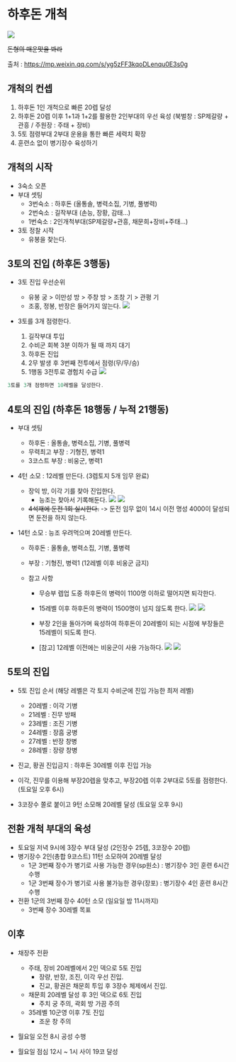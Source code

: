 # 하후돈 개척

![](./../05.img/하후돈.png)

~~돈형의 매운맛을 봐라~~

출처 : https://mp.weixin.qq.com/s/yg5zFF3kqoDLenqu0E3s0g

## 개척의 컨셉

1) 하후돈 1인 개척으로 빠른 20렙 달성
2) 하후돈 20렙 이후 1+1과 1+2를 활용한 2인부대의 우선 육성 (북벌창 : SP제갈량 + 관흥 / 주원장 : 주태 + 장비)
3) 5토 점령부대 2부대 운용을 통한 빠른 세력치 확장
4) 훈련소 없이 병기장수 육성하기

## 개척의 시작

- 3숙소 오픈
- 부대 셋팅
    - 3번숙소 : 하후돈 (올통솔, 병력소집, 기병, 풀병력)
    - 2번숙소 : 길작부대 (손능, 장황, 감태...)
    - 1번숙소 : 2인개척부대(SP제갈량+관흥, 채문희+장비+주태...)
- 3토 정찰 시작
    - 유봉을 찾는다.

## 3토의 진입 (하후돈 3행동)

- 3토 진입 우선순위
    - 유봉 궁 > 이만성 방 > 주창 방 > 조창 기 > 관평 기
    - 조홍, 정봉, 반장은 들어가지 않는다.
![](./../05.img/하후돈3토.png)

- 3토를 3개 점령한다.
    1) 길작부대 투입
    2) 수비군 회복 3분 이하가 될 때 까지 대기
    3) 하후돈 진입
    4) 2무 발생 후 3번째 전투에서 점령(무/무/승)
    5) 1행동 3전투로 경험치 수급
    ![](./../05.img/하후돈3토2.png)

``` c++
3토를 3개 점령하면 10레벨을 달성한다.
```


## 4토의 진입 (하후돈 18행동 / 누적 21행동)

- 부대 셋팅
    - 하후돈 : 올통솔, 병력소집, 기병, 풀병력
    - 무력최고 부장 : 기형진, 병력1
    - 3코스트 부장 : 비웅군, 병력1

- 4턴 소모 : 12레벨 만든다. (3렙토지 5개 임무 완료)
    - 장익 방, 이각 기를 찾아 진입한다.
        - 능조는 찾아서 기록해둔다.
    ![](./../05.img/하후돈3토3.png)
    ![](./../05.img/하후돈3토4.png)    
    - ~~4석재에 둔전 1회 실시한다.~~ -> 둔전 임무 없이 14시 이전 명성 4000이 달성되면 둔전을 하지 않는다.

- 14턴 소모 : 능조 우려먹으며 20레벨 만든다.
    - 하후돈 : 올통솔, 병력소집, 기병, 풀병력
    
    - 부장 : 기형진, 병력1 (12레벨 이후 비웅군 금지)
    
    - 참고 사항
        
        - 무승부 렙업 도중 하후돈의 병력이 1100명 이하로 떨어지면 퇴각한다.
        
        - 15레벨 이후 하후돈의 병력이 1500명이 넘지 않도록 한다.
        ![](./../05.img/하후돈3토7.png)
        ![](./../05.img/하후돈3토8.png) 
        
        - 부장 2인을 돌아가며 육성하여 하후돈이 20레벨이 되는 시점에 부장들은 15레벨이 되도록 한다.  
        
        - [참고] 12레벨 이전에는 비웅군이 사용 가능하다.
        ![](./../05.img/하후돈3토5.png)
        ![](./../05.img/하후돈3토6.png) 

## 5토의 진입

- 5토 진입 순서 (해당 레벨은 각 토지 수비군에 진입 가능한 최저 레벨)
    - 20레벨 : 이각 기병
    - 21레벨 : 진무 방패
    - 23레벨 : 조진 기병
    - 24레벨 : 장흠 궁병
    - 27레벨 : 반장 창병
    - 28레벨 : 장량 창병

- 진교, 황권 진입금지 : 하후돈 30레벨 이후 진입 가능

- 이각, 진무를 이용해 부장20렙을 맞추고, 부장20렙 이후 2부대로 5토를 점령한다.(토요일 오후 6시)
- 3코장수 쫄로 붙이고 9턴 소모해 20레벨 달성 (토요일 오후 9시)

## 전환 개척 부대의 육성

- 토요일 저녁 9시에 3장수 부대 달성 (2인장수 25렙, 3코장수 20렙)
- 병기장수 2인(총합 9코스트) 11턴 소모하여 20레벨 달성
    - 1군 3번째 장수가 병기로 사용 가능한 경우(sp원소) : 병기장수 3인 훈련 6시간 수행
    - 1군 3번째 장수가 병기로 사용 불가능한 경우(장포) : 병기장수 4인 훈련 8시간 수행
- 전환 1군의 3번째 장수 40턴 소모 (일요일 밤 11시까지)
    - 3번째 장수 30레벨 목표

## 이후

-  채장주 전환
    - 주태, 장비 20레벨에서 2인 덱으로 5토 진입
        - 장량, 반장, 조진, 이각 우선 진입.
        - 진교, 황권은 채문희 투입 후 3장수 체제에서 진입.
    - 채문희 20레벨 달성 후 3인 덱으로 6토 진입
        - 주치 궁 주의, 곽회 방 가끔 주의
    - 35레벨 10군영 이후 7토 진입
        - 조운 창 주의

- 월요일 오전 8시 공성 수행
- 월요일 점심 12시 ~ 1시 사이 19코 달성